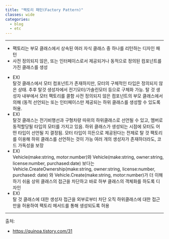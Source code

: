 ```yaml
---
title: "팩토리 패턴(Factory Pattern)"
classes: wide
categories: 
  - blog
  - etc
---
```

---

* 팩토리는 부모 클래스에서 상속된 여러 자식 클래스 중 하나를 리턴하는 디자인 패턴
* 사전 정의되지 않은, 또는 인터페이스로서 제공되거나 동적으로 정의된 컴포넌트를 가진 클래스를 생성 
 - EX)  
탈것 클래스에서 모터 컴포넌트가 존재하지만, 모터의 구체적인 타입은 정의되지 않은 상태. 
추후 탈것 생성자에서 전기모터/가솔린모터 등으로 구체화 가능.
탈 것 생성자 내부에서 모터 팩토리를 콜함
사전 정의되지 않은 컴포넌트의 부모 클래스에서 의해 (동적 선언되는 또는 인터페이스만 제공되는 하위 클래스를 생성할 수 있도록 허용.  
 - EX)  
탈것 클래스는 전기비행선과 구형차량 따위의 하위클래스로 선언될 수 있고, 멤버로  동적할당될 타입의 모터를 가지고 있음. 하위 클래스가 생성되는 시점에 모터도 어떤 타입이 선언될 지 결정됨.
모터 타입이 히든으로 제공된다는 전제로 탈 것 팩토리를 이용해 하위 클래스를 선언하는 것이 가능
여러 개의 생성자가 존재하더라도, 코드 가독성을 보장
 - EX)  
Vehicle(make:string, motor:number)와 Vehicle(make:string, owner:string, license:number, purchased:date) 보다는
Vehicle.CreateOwnership(make:string, owner:string, license:number, purchased: date) 와 Vehicle.Create(make:string, motor:number)가 더 이해하기 쉬움
상위 클래스의 접근을 차단하고 바로 하부 클래스의 객체화를 하도록 디자인 
 - EX)  
탈 것 클래스에 대한 생성자 접근을 외부로부터 차단
오직 하위클래스에 대한 접근만을 허용하여 팩토리 메서드를 통해 생성되도록 허용
  
  
---  
출처:   
* https://quinoa.tistory.com/31
